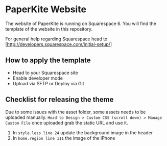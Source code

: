 # PaperKite Website

The website of PaperKite is running on Squarespace 6.
You will find the template of the website in this repository.

For general help regarding Squarespace head to [http://developers.squarespace.com/initial-setup/]

## How to apply the template

- Head to your Squarespace site
- Enable developer mode
- Upload via SFTP or Deploy via Git

## Checklist for releasing the theme

Due to some issues with the asset folder, some assets needs to be uploaded manually.
`Head to Design > Custom CSS (scroll down) > Manage Custom File` once uploaded grab the static URL and use it.

1. In `style.less line 24` update the background image in the header
2. In `home.region line 111` the image of the iPhone
 
